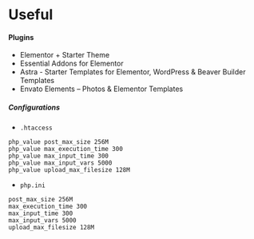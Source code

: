 # Useful

#### Plugins
* Elementor + Starter Theme
* Essential Addons for Elementor
* Astra - Starter Templates for Elementor, WordPress & Beaver Builder Templates 
* Envato Elements – Photos & Elementor Templates 

##### Configurations

* `.htaccess`
```shell
php_value post_max_size 256M
php_value max_execution_time 300
php_value max_input_time 300
php_value max_input_vars 5000
php_value upload_max_filesize 128M
```

* `php.ini`
```shell
post_max_size 256M
max_execution_time 300
max_input_time 300
max_input_vars 5000
upload_max_filesize 128M
```
